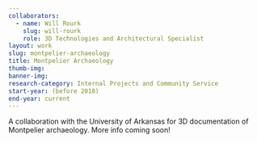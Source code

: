 ```yaml
---
collaborators: 
  - name: Will Rourk
    slug: will-rourk
    role: 3D Technologies and Architectural Specialist
layout: work
slug: montpelier-archaeology
title: Montpelier Archaeology
thumb-img:
banner-img:
research-category: Internal Projects and Community Service
start-year: (before 2018)
end-year: current
---
```


A collaboration with the University of Arkansas for 3D documentation of Montpelier archaeology. More info coming soon!
